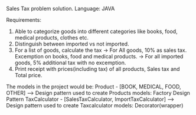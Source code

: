 Sales Tax problem solution.
Language: JAVA

Requirements:
1) Able to categorize goods into different categories like books, food, medical products, clothes etc.
2) Distinguish between imported vs not imported.
3) For a list of goods, calculate the tax
-> For All goods, 10% as sales tax. Excemption on books, food and medical products.
-> For all imported goods, 5% additional tax with no excemption.
4) Print receipt with  prices(including tax) of all products, Sales tax and Total price.


The models in the project would be:
Product - [BOOK, MEDICAL, FOOD, OTHER]
--> Design pattern used to create Products models: Factory Design Pattern
TaxCalculator - [SalesTaxCalculator, ImportTaxCalculator]
--> Design pattern used to create Taxcalculator models: Decorator(wrapper)
